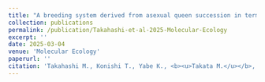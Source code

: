 ```yaml
---
title: "A breeding system derived from asexual queen succession in termite colonies from cold climate regions"
collection: publications
permalink: /publication/Takahashi-et-al-2025-Molecular-Ecology
excerpt: ''
date: 2025-03-04
venue: 'Molecular Ecology'
paperurl: ''
citation: 'Takahashi M., Konishi T., Yabe K., <b><u>Takata M.</u></b>, Matsuura K. (2025) <b><i>Molecular Ecology</i></b> in press.'
---
```

